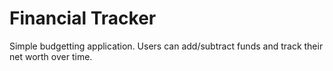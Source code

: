 # Financial Tracker

Simple budgetting application.
Users can add/subtract funds and track their net worth over time.